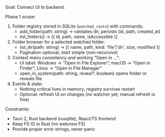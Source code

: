 Goal: Connect UI to backend.

Phase 1 scope:

1. Folder registry stored in SQLite (`watched_roots`) with commands:
   - add_folder(path: string) -> validates dir, persists (id, path, created_at)
   - list_folders() -> [{ id, path, name, isAccessible }]
2. Folder browser for a selected watched folder:
   - list_dir(path: string) -> [{ name, path, kind: 'file'|'dir', size, modified }]
   - Pagination optional; start simple (non-recursive)
3. Context menu consistency and working "Open in …":
   - UI label: Windows -> “Open in File Explorer”; macOS -> “Open in Finder”; Linux -> “Open in File Manager”
   - open_in_system(path: string, reveal?: boolean) opens folder or reveals file
4. Events & state:
   - Nothing critical lives in memory; registry survives restart
   - Optional: refresh UI on changes (no watcher yet; manual refresh is fine)

Constraints:

- Tauri 2, Rust backend (rusqlite), React/TS frontend
- Keep FS IO in Rust (no webview FS)
- Provide proper error strings, never panic
